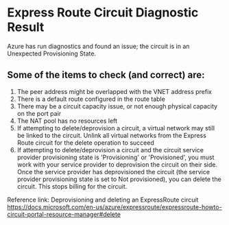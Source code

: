 <properties 
pageTitle="UnexpectedProvState" 
description="UnexpectedProvStateDiag"
infoBubbleText="The Express Route Circuit is in an Unexpected Provisioning State"
infoBubbleText="The Express Route Circuit is in an Unexpected Provisioning State.  See details on right." 
service="microsoft.network" 
resource="ExpressRoute" 
authors="KristinaNeyens" 
displayOrder="" 
articleId="unexpectedprovstatediag" 
diagnosticScenario="UnexpectedProvState" 
selfHelpType="diagnostics" 
supportTopicIds="" 
resourceTags="windows" 
productPesIds="15480" 
cloudEnvironments="public" 
/> 
# Express Route Circuit Diagnostic Result 
<!--issueDescription--> 
Azure has run diagnostics and found an issue; the circuit is in an Unexpected Provisioning State. 

## Some of the items to check (and correct) are: <br> 

1. The peer address might be overlapped with the VNET address prefix
2. There is a default route configured in the route table
3. There may be a circuit capacity issue, or not enough physical capacity on the port pair
4. The NAT pool has no resources left
5. If attempting to delete/deprovision a circuit, a virtual network may still be linked to the circuit.  Unlink all virtual networks from the Express Route circuit for the delete operation to succeed
6. If attempting to delete/deprovision a circuit and the circuit service provider provisioning state is 'Provisioning' or 'Provisioned', you must work 
with your service provider to deprovision the circuit on their side. Once the service provider has deprovisioned the circuit 
(the service provider provisioning state is set to Not provisioned), you can delete the circuit. This stops billing for the circuit.

Reference link:
Deprovisioning and deleting an ExpressRoute circuit
https://docs.microsoft.com/en-us/azure/expressroute/expressroute-howto-circuit-portal-resource-manager#delete
